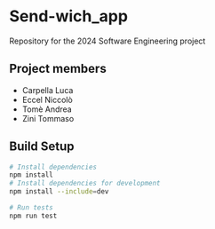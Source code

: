 # Send-wich_app

Repository for the 2024 Software Engineering project

## Project members

- Carpella Luca
- Eccel Niccolò
- Tomè Andrea
- Zini Tommaso

## Build Setup

```bash
# Install dependencies
npm install
# Install dependencies for development
npm install --include=dev

# Run tests
npm run test
```
